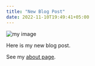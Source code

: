 ```yaml
---
title: "New Blog Post"
date: 2022-11-10T19:49:41+05:00
---
```


![my image](/P1300674.JPG)

Here is my new blog post.

See my [about page](/about).
